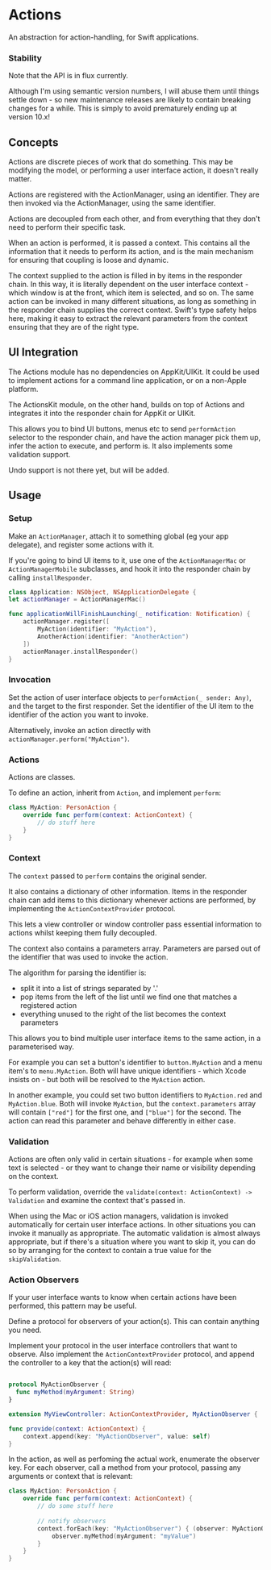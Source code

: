# Actions

An abstraction for action-handling, for Swift applications.

### Stability

Note that the API is in flux currently. 

Although I'm using semantic version numbers, I will abuse them until things settle down - so new maintenance releases are likely to contain breaking changes for a while. This is simply to avoid prematurely ending up at version 10.x!

## Concepts

Actions are discrete pieces of work that do something. This may be modifying the model, or performing a user interface action, it doesn't really matter.

Actions are registered with the ActionManager, using an identifier. They are then invoked via the ActionManager, using the same identifier.

Actions are decoupled from each other, and from everything that they don't need to perform their specific task.


When an action is performed, it is passed a context. This contains all the information that it needs to perform its action, and is the main mechanism for ensuring that coupling is loose and dynamic.

The context supplied to the action is filled in by items in the responder chain. In this way, it is literally dependent on the user interface context - which window is at the front, which item is selected, and so on. The same action can be invoked in many different situations, as long as something in the responder chain supplies the correct context. Swift's type safety helps here, making it easy to extract the relevant parameters from the context ensuring that they are of the right type. 

## UI Integration

The Actions module has no dependencies on AppKit/UIKit. It could be used to implement actions for a command line application, or on a non-Apple platform.

The ActionsKit module, on the other hand, builds on top of Actions and integrates it into the responder chain for AppKit or UIKit.

This allows you to bind UI buttons, menus etc to send `performAction` selector to the responder chain, and have the action manager pick them up, infer the action to execute, and perform is. It also implements some validation support.

Undo support is not there yet, but will be added.

## Usage

### Setup

Make an `ActionManager`, attach it to something global (eg your app delegate), and register some actions with it.

If you're going to bind UI items to it, use one of the `ActionManagerMac` or `ActionManagerMobile` subclasses, and hook it into the responder chain by calling `installResponder`.

```swift
class Application: NSObject, NSApplicationDelegate {
let actionManager = ActionManagerMac()

func applicationWillFinishLaunching(_ notification: Notification) {
    actionManager.register([
        MyAction(identifier: "MyAction"),
        AnotherAction(identifier: "AnotherAction")
    ])
    actionManager.installResponder()
}
```

### Invocation

Set the action of user interface objects to `performAction(_ sender: Any)`, and the target to the first responder. Set the identifier of the UI item to the identifier of the action you want to invoke.

Alternatively, invoke an action directly with `actionManager.perform("MyAction")`.

### Actions

Actions are classes.

To define an action, inherit from `Action`, and implement `perform`:

```swift
class MyAction: PersonAction {
    override func perform(context: ActionContext) {
        // do stuff here
    }
}
```

### Context

The `context` passed to `perform` contains the original sender.

It also contains a dictionary of other information. Items in the responder chain can add items to this dictionary whenever actions are performed, by implementing the `ActionContextProvider` protocol. 

This lets a view controller or window controller pass essential information to actions whilst keeping them fully decoupled.

The context also contains a parameters array. Parameters are parsed out of the identifier that was used to invoke the action.

The algorithm for parsing the identifier is:

- split it into a list of strings separated by '.'
- pop items from the left of the list until we find one that matches a registered action
- everything unused to the right of the list becomes the context parameters

This allows you to bind multiple user interface items to the same action, in a parameterised way.

For example you can set a button's identifier to `button.MyAction` and a menu item's to `menu.MyAction`. Both will have unique identifiers - which Xcode insists on - but both will be resolved to the `MyAction` action.

In another example, you could set two button identifiers to `MyAction.red` and `MyAction.blue`. Both will invoke `MyAction`, but the `context.parameters` array will contain `["red"]` for the first one, and `["blue"]` for the second. The action can read this parameter and behave differently in either case. 

### Validation

Actions are often only valid in certain situations - for example when some text is selected - or they want to change
their name or visibility depending on the context.

To perform validation, override the `validate(context: ActionContext) -> Validation` and examine the context that's passed in.

When using the Mac or iOS action managers, validation is invoked automatically for certain user interface actions. In other situations you can invoke it manually as appropriate.  The automatic validation is almost always appropriate, but if there's a situation where you want to skip it, you can do so by arranging for the context to contain a true value for the `skipValidation`.

### Action Observers

If your user interface wants to know when certain actions have been performed, this pattern may be useful.

Define a protocol for observers of your action(s). This can contain anything you need.

Implement your protocol in the user interface controllers that want to observe. Also implement the `ActionContextProvider` protocol, and append the controller to a key that the action(s) will read:

```swift

protocol MyActionObserver {
  func myMethod(myArgument: String)
}

extension MyViewController: ActionContextProvider, MyActionObserver {

func provide(context: ActionContext) {
    context.append(key: "MyActionObserver", value: self)
}
```

In the action, as well as perfoming the actual work, enumerate the observer key. For each observer, call a method from your protocol, passing any arguments or context that is relevant:

```swift
class MyAction: PersonAction {
    override func perform(context: ActionContext) {
        // do some stuff here
        
        // notify observers
        context.forEach(key: "MyActionObserver") { (observer: MyActionObserver) in
            observer.myMethod(myArgument: "myValue")
        }
    }
}
```

